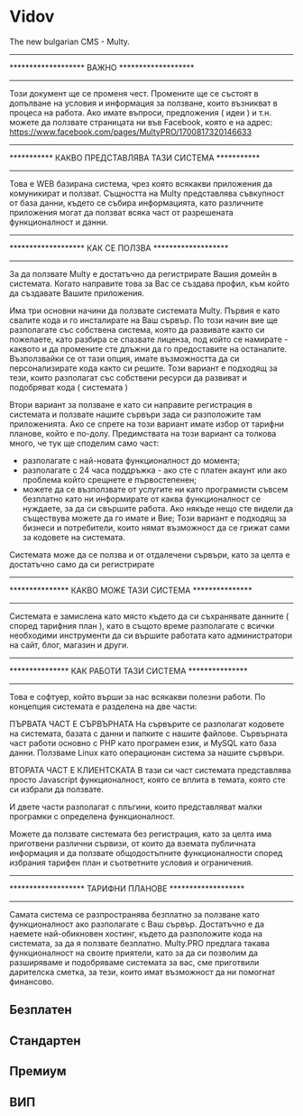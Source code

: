 # Vidov
The new bulgarian CMS - Multy.

*****************************************************************
*******************           ВАЖНО           *******************
*****************************************************************
Този документ ще се променя чест.
Промените ще се състоят в допълване на условия и информация за ползване, които възникват в процеса на работа. Ако имате въпроси, предложения ( идеи ) и т.н. можете да ползвате страницата ни във Facebook, която е на адрес: https://www.facebook.com/pages/MultyPRO/1700817320146633

*****************************************************************
***********      КАКВО ПРЕДСТАВЛЯВА ТАЗИ СИСТЕМА      ***********
*****************************************************************
Това е WEB базирана система, чрез която всякакви приложения да комуникират и ползват.
Същността на Multy представлява съвкупност от база данни, където се събира информацията, като различните приложения могат да ползват всяка част от разрешената функционалност и данни.

*****************************************************************
*******************       КАК СЕ ПОЛЗВА       *******************
*****************************************************************
За да ползвате Multy е достатъчно да регистрирате Вашия домейн в системата. Когато направите това за Вас се създава профил, към който да създавате Вашите приложения. 

Има три основни начини да ползвате системата Multy.
  Първия е като свалите кода и го инсталирате на Ваш сървър. По този начин вие ще разполагате със собствена система, която да   развивате както си пожелаете, като разбира се спазвате лиценза, под който се намирате - каквото и да промените сте длъжни    да го предоставите на останалите. Възползвайки се от тази опция, имате възможността да си персонализирате кода както си      решите.
  Този вариант е подходящ за тези, които разполагат със собствени ресурси да развиват и      подобряват кода ( системата )

  Втори вариант за ползване е като си направите регистрация в системата и ползвате нашите сървъри зада си разположите там      приложенията. Ако се спрете на този вариант имате избор от тарифни планове, който е по-долу. Предимствата на този вариант    са толкова много, че тук ще споделим само част:
  * разполагате с най-новата функционалност до момента;
  * разполагате с 24 часа поддръжка - ако сте с платен акаунт или ако проблема който срещнете е първостепенен;
  * можете да се възползвате от услугите ни като програмисти съвсем безплатно като ни информирате от каква функционалност се     нуждаете, за да си свършите работа. Ако някъде нещо сте видели да съществува можете да го имате и Вие;
  Този вариант е подходящ за бизнеси и потребители, които нямат възможност да се грижат сами за кодовете на системата.
  
Системата може да се ползва и от отдалечени сървъри, като за целта е достатъчно само да си регистрирате

*****************************************************************
***************      КАКВО МОЖЕ ТАЗИ СИСТЕМА      ***************
*****************************************************************
Системата е замислена като място където да си съхранявате данните ( според тарифния план ), като в същото време разполагате с всички необходими инструменти да си вършите работата като администратори на сайт, блог, магазин и други.

*****************************************************************
***************      КАК РАБОТИ ТАЗИ СИСТЕМА      ***************
*****************************************************************
Това е софтуер, който върши за нас всякакви полезни работи. По концепция системата е разделена на две части:
  
  ПЪРВАТА ЧАСТ Е СЪРВЪРНАТА
  На сървърите се разполагат кодовете на системата, базата с данни и папките с нашите файлове. Сървърната част работи основно   с PHP като програмен език, и MySQL като база данни. Ползваме Linux като операционан система за нашите сървъри.

  ВТОРАТА ЧАСТ Е КЛИЕНТСКАТА
  В тази си част системата представлява просто Javascript функционалност, която се вплита в темата, която сте си избрали да    ползвате.

И двете части разполагат с плъгини, които представляват малки програмки с определена функционалност.

Можете да ползвате системата без регистрация, като за целта има приготвени различни сървизи, от които да вземата публичната информация и да ползвате общодостъпните функционалности според избрания тарифен план и съответните условия и ограничения.
*****************************************************************
*******************      ТАРИФНИ ПЛАНОВЕ      *******************
*****************************************************************
Самата система се разпространява безплатно за ползване като функционалност ако разполагате с Ваш сървър. Достатъчно е да наемете най-обикновен хостинг, където да разположите кода на системата, за да я ползвате безплатно. Multy.PRO предлага такава функционалност на своите приятели, като за да си позволим да разширяваме и подобряваме системата за вас, сме приготвили дарителска сметка, за тези, които имат възможност да ни помогнат финансово.

Безплатен
-----------------------------------------------------------------

Стандартен
-----------------------------------------------------------------

Премиум
-----------------------------------------------------------------

ВИП
-----------------------------------------------------------------
